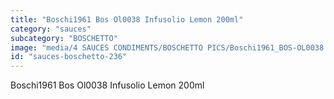 ```yaml
---
title: "Boschi1961 Bos Ol0038 Infusolio Lemon 200ml"
category: "sauces"
subcategory: "BOSCHETTO"
image: "media/4 SAUCES CONDIMENTS/BOSCHETTO PICS/Boschi1961_BOS-OL0038 Infusolio Lemon 200ml.png"
id: "sauces-boschetto-236"
---
```


Boschi1961 Bos Ol0038 Infusolio Lemon 200ml
